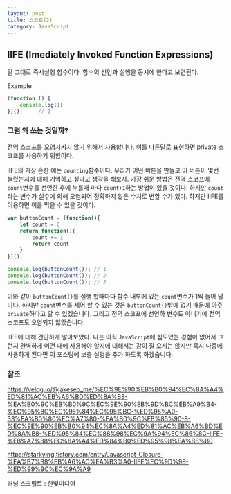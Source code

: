 ```yaml
---
layout: post
title: 스코프(2)
category: JavaScript
---
```

## IIFE (Imediately Invoked Function Expressions)

말 그대로 즉시실행 함수이다. 함수의 선언과 실행을 동시에 한다고 보면된다.

Example

```js
(function () {
    console.log(1)
})();     // 1
```

### 그럼 왜 쓰는 것일까?

전역 스코프를 오염시키지 않기 위해서 사용합니다. 이를 다른말로 표현하면 private 스코프를 사용하기 위함이다. 

IIFE의 가장 흔한 예는 `counting`함수이다. 우리가 어떤 버튼을 만들고 이 버튼이 몇번 눌렸는지에 대해 기억하고 싶다고 생각을 해보자. 가장 쉬운 방법은 전역 스코프에 `count`변수를 선언한 후에 누를때 마다 `count+1`하는 방법이 있을 것이다. 하지만 `count`라는 변수가 실수에 의해 오염되어 정확하지 않은 수치로 변할 수가 있다. 하지만 IIFE를 이용하면 이를 막을 수 있을 것이다.

```js
var buttonCount = (function(){
    let count = 0
    return function(){
        count += 1
       	return count
    }
})();

console.log(buttonCount()); // 1
console.log(buttonCount()); // 2
console.log(buttonCount()); // 3
```

 이와 같이 `buttonCount()`를 실행 할때마다 함수 내부에 있는 `count`변수가 1씩 늘어 납니다.  하지만 `count`변수를 제어 할 수 있는 것은 `buttonCount()`밖에 없기 때문에 아주 `private`하다고 할 수 있겠습니다. 그리고 전역 스코프에 선언하 변수도 아니기에 전역 스코프도 오염되지 않았습니다.

IIFE에 대해 간단하게 알아보았다. 나는 아직 `JavaScript`에 심도있는 경험이 없어서 그런지 완벽하게 어떤 때에 사용해야 할지에 대해서는 감이 잘 오지는 않지만 혹시 나중에 사용하게 된다면 이 포스팅에 보충 설명을 추가 하도록 하겠습니다.

### 참조
https://velog.io/@jakeseo_me/%EC%9E%90%EB%B0%94%EC%8A%A4%ED%81%AC%EB%A6%BD%ED%8A%B8-%EA%B0%9C%EB%B0%9C%EC%9E%90%EB%9D%BC%EB%A9%B4-%EC%95%8C%EC%95%84%EC%95%BC-%ED%95%A0-33%EA%B0%80%EC%A7%80-%EA%B0%9C%EB%85%90-8-%EC%9E%90%EB%B0%94%EC%8A%A4%ED%81%AC%EB%A6%BD%ED%8A%B8-%ED%95%84%EC%88%98%EC%9A%94%EC%86%8C-IIFE-%EB%A7%88%EC%8A%A4%ED%84%B0%ED%95%98%EA%B8%B0

https://starkying.tistory.com/entry/Javascript-Closure-%EA%B7%B8%EB%A6%AC%EA%B3%A0-IIFE%EC%9D%98-%ED%99%9C%EC%9A%A9

러닝 스크립트 : 한빛미디어
